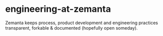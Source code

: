 # engineering-at-zemanta
Zemanta keeps process, product development and engineering practices transparent, forkable &amp; documented (hopefully open someday).
